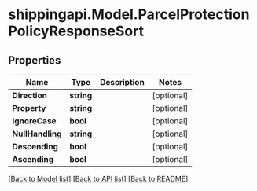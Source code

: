 
# shippingapi.Model.ParcelProtectionPolicyResponseSort

## Properties

Name | Type | Description | Notes
------------ | ------------- | ------------- | -------------
**Direction** | **string** |  | [optional] 
**Property** | **string** |  | [optional] 
**IgnoreCase** | **bool** |  | [optional] 
**NullHandling** | **string** |  | [optional] 
**Descending** | **bool** |  | [optional] 
**Ascending** | **bool** |  | [optional] 

[[Back to Model list]](../README.md#documentation-for-models)
[[Back to API list]](../README.md#documentation-for-api-endpoints)
[[Back to README]](../README.md)

